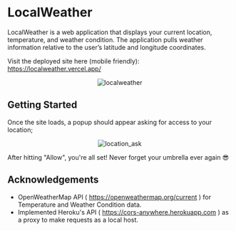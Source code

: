 # LocalWeather

LocalWeather is a web application that displays your current location, temperature, and weather condition. The application pulls weather information relative to the user’s latitude and longitude coordinates.

Visit the deployed site here (mobile friendly): https://localweather.vercel.app/

<p align="center"><img src="https://i.imgur.com/pTD6117.png" alt="localweather"></p>

## Getting Started

Once the site loads, a popup should appear asking for access to your location;

<p align="center"><img src="https://i.imgur.com/NZ7h14C.png" alt="location_ask"></p>

After hitting "Allow", you're all set! Never forget your umbrella ever again 😎

## Acknowledgements

- OpenWeatherMap API ( https://openweathermap.org/current ) for Temperature and Weather Condition data.
- Implemented Heroku's API ( https://cors-anywhere.herokuapp.com ) as a proxy to make requests as a local host.